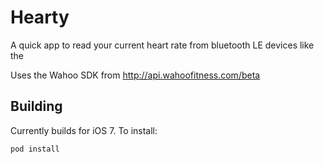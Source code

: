 # Hearty

A quick app to read your current heart rate from bluetooth LE devices like the 

Uses the Wahoo SDK from http://api.wahoofitness.com/beta

## Building

Currently builds for iOS 7. To install:

`pod install`